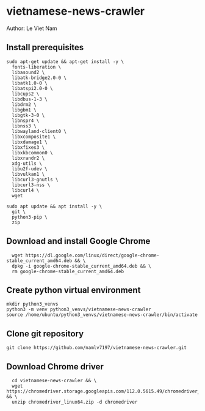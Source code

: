 # vietnamese-news-crawler

Author: Le Viet Nam

## Install prerequisites
```
sudo apt-get update && apt-get install -y \
  fonts-liberation \
  libasound2 \
  libatk-bridge2.0-0 \
  libatk1.0-0 \
  libatspi2.0-0 \
  libcups2 \
  libdbus-1-3 \
  libdrm2 \
  libgbm1 \
  libgtk-3-0 \
  libnspr4 \
  libnss3 \
  libwayland-client0 \
  libxcomposite1 \
  libxdamage1 \
  libxfixes3 \
  libxkbcommon0 \
  libxrandr2 \
  xdg-utils \
  libu2f-udev \
  libvulkan1 \
  libcurl3-gnutls \ 
  libcurl3-nss \
  libcurl4 \ 
  wget
```
```
sudo apt update && apt install -y \
  git \
  python3-pip \ 
  zip
```
## Download and install Google Chrome
```
  wget https://dl.google.com/linux/direct/google-chrome-stable_current_amd64.deb && \
  dpkg -i google-chrome-stable_current_amd64.deb && \
  rm google-chrome-stable_current_amd64.deb
```
## Create python virtual environment
```
mkdir python3_venvs
python3 -m venv python3_venvs/vietnamese-news-crawler
source /home/ubuntu/python3_venvs/vietnamese-news-crawler/bin/activate
```
## Clone git repository
```
git clone https://github.com/namlv7197/vietnamese-news-crawler.git
```

## Download Chrome driver
```
  cd vietnamese-news-crawler && \
  wget https://chromedriver.storage.googleapis.com/112.0.5615.49/chromedriver_linux64.zip && \
  unzip chromedriver_linux64.zip -d chromedriver
```


